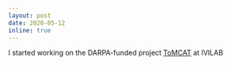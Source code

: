 ```yaml
---
layout: post
date: 2020-05-12
inline: true
---
```


I started working on the DARPA-funded project <a href='https://ml4ai.github.io/tomcat/index.html'>ToMCAT</a> at IVILAB
